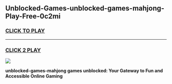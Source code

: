 
## Unblocked-Games-unblocked-games-mahjong-Play-Free-0c2mi
<h3>
<a href="https://premium76.site?title=unblocked-games-mahjong&ref=18A">CLICK TO PLAY</a></h3>
<hr>

<h3>
<a href="https://premium76.site?title=unblocked-games-mahjong&ref=18A">CLICK 2 PLAY</a>
  
</h3>

<a href="https://premium76.site?title=unblocked-games-mahjong&ref=18A"><img src="https://clearcache.store/games.png"></a>


**unblocked-games-mahjong games unblocked: Your Gateway to Fun and Accessible Online Gaming**
